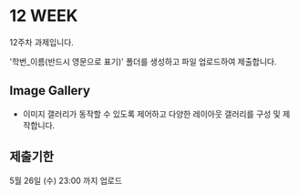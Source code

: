 # 12 WEEK

12주차 과제입니다.

'학번_이름(반드시 영문으로 표기)' 폴더를 생성하고 파일 업로드하여 제출합니다.

## Image Gallery

- 이미지 갤러리가 동작할 수 있도록 제어하고 다양한 레이아웃 갤러리를 구성 및 제작합니다.

## 제출기한

5월 26일 (수) 23:00 까지 업로드